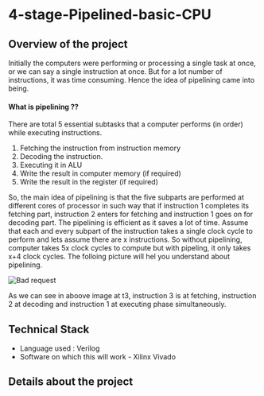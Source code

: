# 4-stage-Pipelined-basic-CPU

## Overview of the project
Initially the computers were performing or processing a single task at once, or we can say a single instruction at once. But for a lot number of instructions, it was time consuming. Hence the idea of pipelining came into being.

#### What is pipelining ??

There are total 5 essential subtasks that a computer performs (in order) while executing instructions.

1. Fetching the instruction from instruction memory
2. Decoding the instruction.
3. Executing it in ALU 
4. Write the result in computer memory (if required)
5. Write the result in the register (if required)

So, the main idea of pipelining is that the five subparts are performed at different cores of processor in such way that if instruction 1 completes its fetching part, instruction 2 enters for fetching and instruction 1 goes on for decoding part. The pipelining is efficient as it saves a lot of time. Assume that each and every subpart of the instruction takes a single clock cycle to perform and lets assume there are x instructions. So without pipelining, computer takes 5x clock cycles to compute but with pipeling, it only takes x+4 clock cycles. The folloing picture will hel you understand about pipelining.

![Bad request](https://qph.cf2.quoracdn.net/main-qimg-98acc2db73e312c886ac95909a692b23-lq)

As we can see in aboove image at t3, instruction 3 is at fetching, instruction 2 at decoding and instruction 1 at executing phase simultaneously.

## Technical Stack

- Language used : Verilog
- Software on which this will work - Xilinx Vivado

## Details about the project
